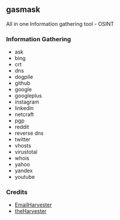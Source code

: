 ## gasmask

All in one Information gathering tool - OSINT

### Information Gathering

* ask
* bing
* crt
* dns
* dogpile
* github
* google
* googleplus
* instagram
* linkedin
* netcraft
* pgp
* reddit
* reverse dns
* twitter
* vhosts
* virustotal
* whois
* yahoo
* yandex
* youtube

### Credits

* [EmailHarvester](https://github.com/maldevel/EmailHarvester)
* [theHarvester](https://github.com/laramies/theHarvester)
